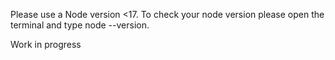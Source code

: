 Please use a Node version <17. 
To check your node version please open the terminal and type node --version. 

Work in progress
